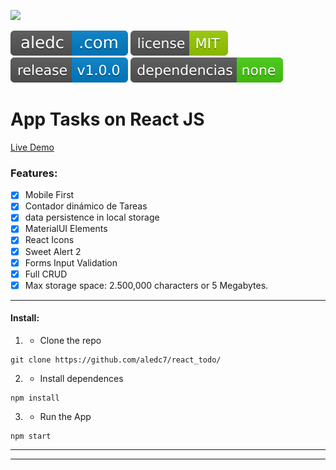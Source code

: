 
![](https://github.com/aledc7/reactjs/blob/main/resources/react2.gif)


  



[![aledc.tk](https://github.com/aledc7/Scrum-Certification/blob/master/recursos/aledc.com.svg)](https://aledc.tk)
[![License](https://github.com/aledc7/Scrum-Certification/blob/master/recursos/mit-license.svg)](https://aledc.tk)
[![GitHub release](https://github.com/aledc7/Scrum-Certification/blob/master/recursos/release.svg)](https://aledc.tk)
[![Dependencies](https://github.com/aledc7/Scrum-Certification/blob/master/recursos/dependencias-none.svg)](https://aledc.tk)

# App Tasks on React JS

[Live Demo](https://aledc7.github.io/react_todo/)

### Features:

- [x] Mobile First
- [x] Contador dinámico de Tareas
- [x] data persistence in local storage
- [x] MaterialUI Elements
- [x] React Icons
- [x] Sweet Alert 2
- [x] Forms Input Validation
- [x] Full CRUD
- [x] Max storage space: 2.500,000  characters or 5 Megabytes.    
 
_________________________________________________________________________________
#### Install:
1. - Clone the repo
```
git clone https://github.com/aledc7/react_todo/
```
2. - Install dependences
```
npm install
```
3. - Run the App
```
npm start
```
_________________________________________________________________________________

_________________________________________________________________________________


